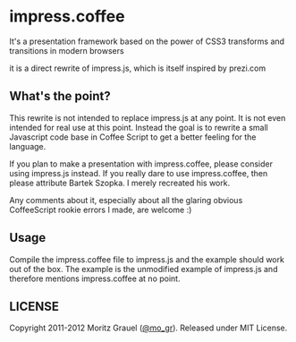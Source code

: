 impress.coffee
============

It's a presentation framework based on the power of CSS3 transforms and 
transitions in modern browsers

it is a direct rewrite of impress.js, which is itself inspired by prezi.com

What's the point?
-----------------

This rewrite is not intended to replace impress.js at any point. It is not even intended for real use at this point.
Instead the goal is to rewrite a small Javascript code base in Coffee Script to get a better feeling
for the language.

If you plan to make a presentation with impress.coffee, please consider using impress.js instead. If you really dare
to use impress.coffee, then please attribute Bartek Szopka. I merely recreated his work.

Any comments about it, especially about all the glaring obvious CoffeeScript rookie errors I made, are welcome :)

Usage
-----

Compile the impress.coffee file to impress.js and the example should work out of the box. The example is the
unmodified example of impress.js and therefore mentions impress.coffee at no point.

LICENSE
---------

Copyright 2011-2012 Moritz Grauel ([@mo_gr][1]). Released under MIT License.

[1]: https://twitter.com/#!/mo_gr

